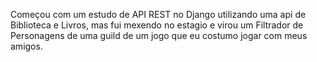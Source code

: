 Começou com um estudo de API REST no Django utilizando uma api de Biblioteca e Livros, mas fui mexendo no estagio e virou um Filtrador de Personagens de uma guild de um jogo que eu costumo jogar com meus amigos.